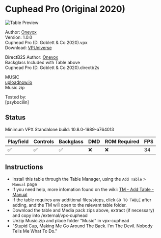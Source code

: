 # Cuphead Pro (Original 2020)

![Table Preview](../../images/vpx-cuphead.png)

Author: [Onevox](https://vpuniverse.com/profile/14340-onevox/)  
Version: 1.0.0  
Cuphead Pro (D. Goblett & Co 2020).vpx  
Download: [VPUniverse](https://vpuniverse.com/files/file/6145-cuphead-pro-perdition-edition-dgoblett-co-2020/)

DirectB2S
Author: [Onevox](https://vpuniverse.com/profile/14340-onevox/)  
Backglass Included with Table above  
Cuphead Pro (D. Goblett & Co 2020).directb2s  

MUSIC  
[uploadnow.io](https://uploadnow.io/s/45a7100f-273b-403f-8a4e-389b15197a61)  
Music.zip 
  
Tested by:  
[psybocilin]

## Status 

Minimum VPX Standalone build: 10.8.0-1989-a764013

| Playfield | Controls | Backglass | DMD | ROM Required | FPS | 
|-----------|----------|-----------|-----|--------------|-----|
| :white_check_mark: | :white_check_mark: | :white_check_mark: | :x: | :x: | 34 |

## Instructions

- Install this table through the Table Manager, using the `Add Table` > `Manual` page
- If you need help, more infomation found on the wiki: [TM - Add Table - Manual](https://github.com/LegendsUnchained/vpx-standalone-alp4k/wiki/%5B04%5D-%F0%9F%A7%A1-TM-%E2%80%90-Other-Features#add-table---manual)
- If the table requires any additional files/steps, click `GO TO TABLE` after adding, and the TM will open to the relevant table folder.
- Download the table and Media pack zips above, extract (if necessary) and copy into /external/vpx-cuphead
- Unzip Music.zip and place folder "Music" in vpx-cuphead
- "Stupid Cup, Making Me Go Around The Back. I'm The Devil. Nobody Tells Me What To Do."

